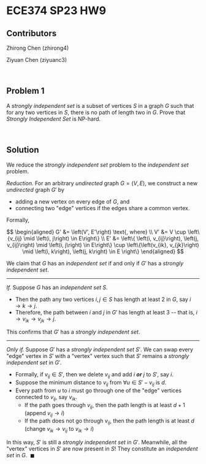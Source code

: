 # ECE374 SP23 HW9

## Contributors

Zhirong Chen (zhirong4)

Ziyuan Chen (ziyuanc3)

<br>

## Problem 1

A *strongly independent set* is a subset of vertices $S$ in a graph $G$ such that for any two vertices in $S$, there is no path of length two in $G$. Prove that *Strongly Independent Set* is NP-hard.

<br>

## Solution

We reduce the *strongly independent set* problem to the *independent set* problem.

*Reduction.* For an arbitrary *undirected* graph $G = \left(V, E\right)$, we construct a new *undirected* graph $G'$ by
- adding a new vertex on every edge of $G$, and
- connecting two "edge" vertices if the edges share a common vertex.

Formally,

$$ \begin{aligned}
G' &= \left(V', E'\right) \text{, where} \\
V' &= V \cup \left\{v_{ij} \mid \left(i, j\right) \in E\right\} \\
E' &= \left\{
	\left(i, v_{ij}\right), \left(j, v_{ij}\right) \mid \left(i, j\right) \in E\right\} \cup
	\left\{\left(v_{ik}, v_{jk}\right) \mid \left(i, k\right), \left(j, k\right) \in E
\right\}
\end{aligned} $$

We claim that $G$ has an *independent set* if and only if $G'$ has a *strongly independent set*.

---

*If.* Suppose $G$ has an *independent set* $S$.
- Then the path any two vertices $i, j \in S$ has length at least 2 in $G$, say $i \to k \to j$.
- Therefore, the path between $i$ and $j$ in $G'$ has length at least 3 -- that is, $i \to v_{ik} \to v_{jk} \to j$.

This confirms that $G'$ has a *strongly independent set*.

---

*Only if.* Suppose $G'$ has a *strongly independent set* $S'$. We can swap every "edge" vertex in $S'$ with a "vertex" vertex such that $S'$ remains a *strongly independent set* in $G'$.
- Formally, if $v_{ij} \in S'$, then we delete $v_{ij}$ and add $i$ ***or*** $j$ to $S'$, say $i$.
- Suppose the minimum distance to $v_{ij}$ from $\forall u \in S' - v_{ij}$ is $d$.
- Every path from $u$ to $i$ must go through one of the "edge" vertices connected to $v_{ij}$, say $v_{ik}$.
	- If the path goes through $v_{ij}$, then the path length is at least $d + 1$ (append $v_{ij} \to i$)
	- If the path does not go through $v_{ij}$, then the path length is at least $d$ (change $v_{ik} \to v_{ij}$ to $v_{ik} \to i$)

In this way, $S'$ is still a *strongly independent set* in $G'$. Meanwhile, all the "vertex" vertices in $S'$ are now present in $S$! They constitute an *independent set* in $G$. $\ \blacksquare$

